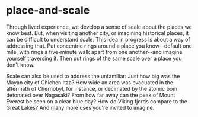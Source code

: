 # place-and-scale
Through lived experience, we develop a sense of scale about the places we know best. But, when visiting another city, or imagining historical places, it can be difficult to understand scale. This idea in progress is about a way of addressing that. Put concentric rings around a place you know--default one mile, with rings a five-minute walk apart from one another--and imagine yourself traversing it. Then put rings of the same scale over a place you don't know.

Scale can also be used to address the unfamiliar: Just how big was the Mayan city of Chichen Itza? How wide an area was evacuated in the aftermath of Chernobyl, for instance, or decimated by the atomic bom detonated over Nagasaki? From how far away can the peak of Mount Everest be seen on a clear blue day? How do Viking fjords compare to the Great Lakes? And many more uses you're invited to imagine.